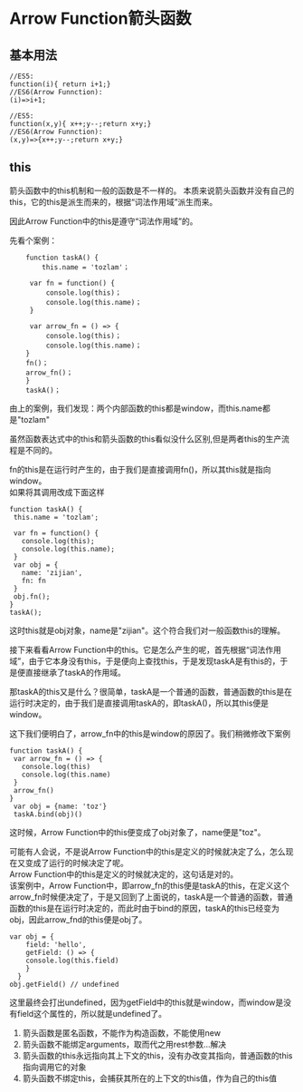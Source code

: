 # Arrow Function箭头函数 
## 基本用法
    //ES5:
    function(i){ return i+1;}
    //ES6(Arrow Funnction):
    (i)=>i+1;
    
    //ES5:
    function(x,y){ x++;y--;return x+y;}
    //ES6(Arrow Funnction):
    (x,y)=>{x++;y--;return x+y;}
    
## this
箭头函数中的this机制和一般的函数是不一样的。
本质来说箭头函数并没有自己的this，它的this是派生而来的，根据“词法作用域”派生而来。

因此Arrow Function中的this是遵守“词法作用域”的。

先看个案例：
        
        function taskA() {
            this.name = 'tozlam'；
  
         var fn = function() {
             console.log(this)；
             console.log(this.name)；
         }
  
         var arrow_fn = () => {
             console.log(this)；
             console.log(this.name)；
        }
        fn()；
        arrow_fn()；
        }
        taskA()；
     
   由上的案例，我们发现：两个内部函数的this都是window，而this.name都是"tozlam"
   
   虽然函数表达式中的this和箭头函数的this看似没什么区别,但是两者this的生产流程是不同的。
   
   fn的this是在运行时产生的，由于我们是直接调用fn()，所以其this就是指向window。<br>
   如果将其调用改成下面这样
   
    function taskA() {
     this.name = 'tozlam';
     
     var fn = function() {
       console.log(this);
       console.log(this.name);
     }
     var obj = {
       name: 'zijian',
       fn: fn
     }
     obj.fn();
    }
    taskA();
   这时this就是obj对象，name是"zijian"。这个符合我们对一般函数this的理解。
   
   接下来看看Arrow Function中的this。它是怎么产生的呢，首先根据“词法作用域”，由于它本身没有this，于是便向上查找this，于是发现taskA是有this的，于是便直接继承了taskA的作用域。
   
   那taskA的this又是什么？很简单，taskA是一个普通的函数，普通函数的this是在运行时决定的，由于我们是直接调用taskA的，即taskA()，所以其this便是window。
   
   这下我们便明白了，arrow_fn中的this是window的原因了。我们稍微修改下案例
   
    function taskA() {
     var arrow_fn = () => {
       console.log(this)
       console.log(this.name)
     }
     arrow_fn()
    }
     var obj = {name: 'toz'}
     taskA.bind(obj)()
     
   这时候，Arrow Function中的this便变成了obj对象了，name便是"toz"。
     
   可能有人会说，不是说Arrow Function中的this是定义的时候就决定了么，怎么现在又变成了运行的时候决定了呢。
   <br>Arrow Function中的this是定义的时候就决定的，这句话是对的。<br>
   该案例中，Arrow Function中，即arrow_fn的this便是taskA的this，在定义这个arrow_fn时候便决定了，于是又回到了上面说的，taskA是一个普通的函数，普通函数的this是在运行时决定的，而此时由于bind的原因，taskA的this已经变为obj，因此arrow_fnd的this便是obj了。

    var obj = {
        field: 'hello',
        getField: () => {
        console.log(this.field)
        }
      }
    obj.getField() // undefined

   这里最终会打出undefined，因为getField中的this就是window，而window是没有field这个属性的，所以就是undefined了。

1. 箭头函数是匿名函数，不能作为构造函数，不能使用new
2. 箭头函数不能绑定arguments，取而代之用rest参数...解决
3. 箭头函数的this永远指向其上下文的this，没有办改变其指向，普通函数的this指向调用它的对象
4. 箭头函数不绑定this，会捕获其所在的上下文的this值，作为自己的this值

